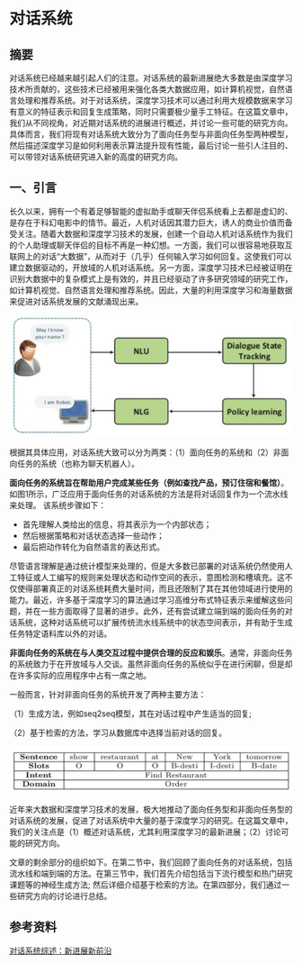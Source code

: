 # 对话系统

## 摘要

对话系统已经越来越引起人们的注意。对话系统的最新进展绝大多数是由深度学习技术所贡献的，这些技术已经被用来强化各类大数据应用，如计算机视觉，自然语言处理和推荐系统。对于对话系统，深度学习技术可以通过利用大规模数据来学习有意义的特征表示和回复生成策略，同时只需要极少量手工特征。在这篇文章中，我们从不同视角，对近期对话系统的进展进行概述，并讨论一些可能的研究方向。具体而言，我们将现有对话系统大致分为了面向任务型与非面向任务型两种模型，然后描述深度学习是如何利用表示算法提升现有性能，最后讨论一些引人注目的、可以带领对话系统研究进入新的高度的研究方向。

## 一、引言

长久以来，拥有一个有着足够智能的虚拟助手或聊天伴侣系统看上去都是虚幻的、是存在于科幻电影中的情节。最近，人机对话因其潜力巨大，诱人的商业价值而备受关注。随着大数据和深度学习技术的发展，创建一个自动人机对话系统作为我们的个人助理或聊天伴侣的目标不再是一种幻想。一方面，我们可以很容易地获取互联网上的对话“大数据”，从而对于（几乎）任何输入学习如何回复。这使我们可以建立数据驱动的，开放域的人机对话系统。另一方面，深度学习技术已经被证明在识别大数据中的复杂模式上是有效的，并且已经驱动了许多研究领域的研究工作，如计算机视觉、自然语言处理和推荐系统。因此，大量的利用深度学习和海量数据来促进对话系统发展的文献涌现出来。

![图1 任务型导向对话系统的传统传递途径](img/任务型导向对话系统的传统传递途径.png)

根据其具体应用，对话系统大致可以分为两类：（1）面向任务的系统和（2）非面向任务的系统（也称为聊天机器人）。

**面向任务的系统旨在帮助用户完成某些任务（例如查找产品，预订住宿和餐馆）**。如图1所示，广泛应用于面向任务的对话系统的方法是将对话回复作为一个流水线来处理。
该系统步骤如下：

- 首先理解人类给出的信息，将其表示为一个内部状态；
- 然后根据策略和对话状态选择一些动作；
- 最后把动作转化为自然语言的表达形式。
  

尽管语言理解是通过统计模型来处理的，但是大多数已部署的对话系统仍然使用人工特征或人工编写的规则来处理状态和动作空间的表示，意图检测和槽填充。这不仅使得部署真正的对话系统耗费大量时间，而且还限制了其在其他领域进行使用的能力。最近，许多基于深度学习的算法通过学习高维分布式特征表示来缓解这些问题，并在一些方面取得了显著的进步。此外，还有尝试建立端到端的面向任务的对话系统，这种对话系统可以扩展传统流水线系统中的状态空间表示，并有助于生成任务特定语料库以外的对话。

**非面向任务的系统在与人类交互过程中提供合理的反应和娱乐**。通常，非面向任务的系统致力于在开放域与人交谈。虽然非面向任务的系统似乎在进行闲聊，但是却在许多实际的应用程序中占有一席之地。 

一般而言，针对非面向任务的系统开发了两种主要方法：

（1）生成方法，例如seq2seq模型，其在对话过程中产生适当的回复;

（2）基于检索的方法，学习从数据库中选择当前对话的回复。

![自然语言表达的一个说明例子](img/自然语言表达的一个说明例子.png)

近年来大数据和深度学习技术的发展，极大地推动了面向任务型和非面向任务型的对话系统的发展，促进了对话系统中大量的基于深度学习的研究。在这篇文章中，我们的关注点是（1）概述对话系统，尤其利用深度学习的最新进展；（2）讨论可能的研究方向。

文章的剩余部分的组织如下。在第二节中，我们回顾了面向任务的对话系统，包括流水线和端到端的方法。在第三节中，我们首先介绍包括当下流行模型和热门研究课题等的神经生成方法; 然后详细介绍基于检索的方法。在第四部分，我们通过一些研究方向的讨论进行总结。


## 参考资料

[对话系统综述：新进展新前沿](https://zhuanlan.zhihu.com/p/45210996)